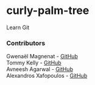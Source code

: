# curly-palm-tree

Learn Git

### Contributors
Gwenaël Magnenat - [GitHub](https://github.com/gmagnenat)   
Tommy Kelly - [GitHub](https://github.com/TommmyKelly)    
Avneesh Agarwal - [GitHub](https://github.com/avneesh0612)    
Alexandros Xafopoulos - [GitHub](https://github.com/lxndroc)  
